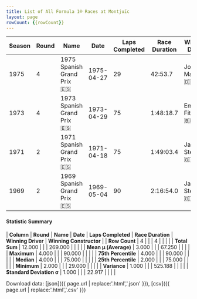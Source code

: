 ```yaml
---
title: List of All Formula 1® Races at Montjuïc
layout: page
rowCount: {{rowCount}}
---
```


| Season | Round | Name | Date | Laps Completed | Race Duration | Winning Driver | Winning Constructor |
|--|--|--|--|--|--|--|--|
| 1975 | 4 | 1975 Spanish Grand Prix 🇪🇸 | 1975-04-27 | 29 | 42:53.7 | Jochen Mass 🇩🇪 | McLaren 🇬🇧 |
| 1973 | 4 | 1973 Spanish Grand Prix 🇪🇸 | 1973-04-29 | 75 | 1:48:18.7 | Emerson Fittipaldi 🇧🇷 | Team Lotus 🇬🇧 |
| 1971 | 2 | 1971 Spanish Grand Prix 🇪🇸 | 1971-04-18 | 75 | 1:49:03.4 | Jackie Stewart 🇬🇧 | Tyrrell 🇬🇧 |
| 1969 | 2 | 1969 Spanish Grand Prix 🇪🇸 | 1969-05-04 | 90 | 2:16:54.0 | Jackie Stewart 🇬🇧 | Matra-Ford 🇫🇷 |

#### Statistic Summary

| **Column** | **Round** | **Name** | **Date** | **Laps Completed** | **Race Duration** | **Winning Driver** | **Winning Constructor** |
| **Row Count** | 4 |  |  | 4 |  |  |  |
| **Total Sum** | 12.000 |  |  | 269.000 |  |  |  |
| **Mean μ (Average)** | 3.000 |  |  | 67.250 |  |  |  |
| **Maximum** | 4.000 |  |  | 90.000 |  |  |  |
| **75th Percentile** | 4.000 |  |  | 90.000 |  |  |  |
| **Median** | 4.000 |  |  | 75.000 |  |  |  |
| **25th Percentile** | 2.000 |  |  | 75.000 |  |  |  |
| **Minimum** | 2.000 |  |  | 29.000 |  |  |  |
| **Variance** | 1.000 |  |  | 525.188 |  |  |  |
| **Standard Deviation σ** | 1.000 |  |  | 22.917 |  |  |  |

Download data: [json]({{ page.url | replace:'.html','.json' }}), [csv]({{ page.url | replace:'.html','.csv' }})
